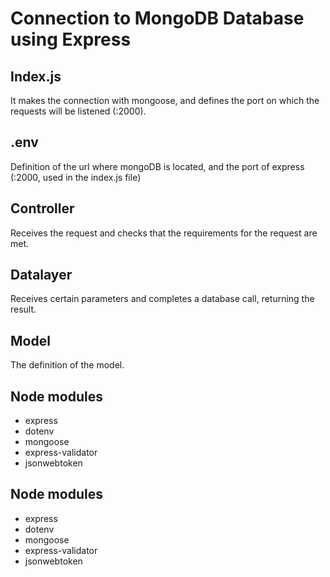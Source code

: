 # Connection to MongoDB Database using Express

## Index.js

It makes the connection with mongoose, and defines the port on which the requests will be listened (:2000).

## .env

Definition of the url where mongoDB is located, and the port of express (:2000, used in the index.js file)

## Controller

Receives the request and checks that the requirements for the request are met.

## Datalayer

Receives certain parameters and completes a database call, returning the result.

## Model

The definition of the model.

## Node modules

- express
- dotenv
- mongoose
- express-validator
- jsonwebtoken

## Node modules

- express
- dotenv
- mongoose
- express-validator
- jsonwebtoken
